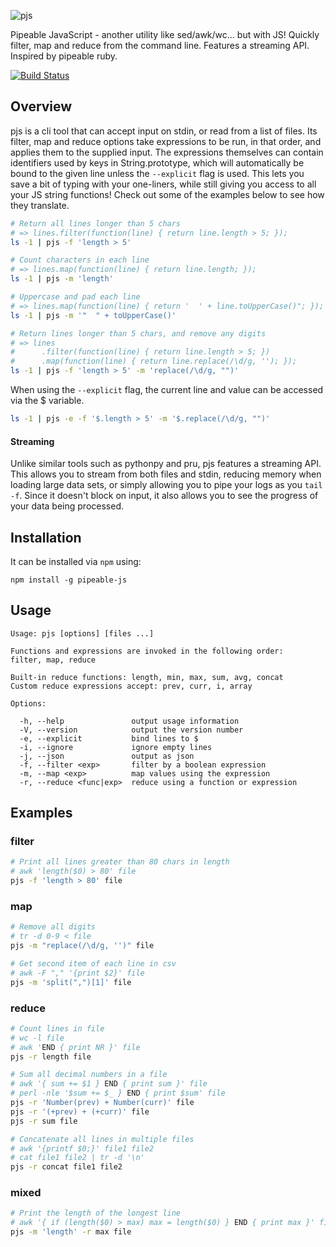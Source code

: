 ![pjs](http://danielstjules.com/pjs/pjs-logo.png)

Pipeable JavaScript - another utility like sed/awk/wc... but with JS! Quickly
filter, map and reduce from the command line. Features a streaming API.
Inspired by pipeable ruby.

[![Build Status](https://api.travis-ci.org/danielstjules/pjs.png?branch=master)](https://travis-ci.org/danielstjules/pjs)

## Overview

pjs is a cli tool that can accept input on stdin, or read from a list of files.
Its filter, map and reduce options take expressions to be run, in that order,
and applies them to the supplied input. The expressions themselves can contain
identifiers used by keys in String.prototype, which will automatically be bound
to the given line unless the `--explicit` flag is used. This lets you save a
bit of typing with your one-liners, while still giving you access to all your
JS string functions! Check out some of the examples below to see how they
translate.

``` bash
# Return all lines longer than 5 chars
# => lines.filter(function(line) { return line.length > 5; });
ls -1 | pjs -f 'length > 5'

# Count characters in each line
# => lines.map(function(line) { return line.length; });
ls -1 | pjs -m 'length'

# Uppercase and pad each line
# => lines.map(function(line) { return '  ' + line.toUpperCase()"; });
ls -1 | pjs -m '"  " + toUpperCase()'

# Return lines longer than 5 chars, and remove any digits
# => lines
#      .filter(function(line) { return line.length > 5; })
#      .map(function(line) { return line.replace(/\d/g, ''); });
ls -1 | pjs -f 'length > 5' -m 'replace(/\d/g, "")'
```

When using the `--explicit` flag, the current line and value can be accessed
via the $ variable.

``` bash
ls -1 | pjs -e -f '$.length > 5' -m '$.replace(/\d/g, "")'
```

#### Streaming

Unlike similar tools such as pythonpy and pru, pjs features a streaming API.
This allows you to stream from both files and stdin, reducing memory when
loading large data sets, or simply allowing you to pipe your logs as you
`tail -f`. Since it doesn't block on input, it also allows you to see the
progress of your data being processed.

## Installation

It can be installed via `npm` using:

```
npm install -g pipeable-js
```

## Usage

```
Usage: pjs [options] [files ...]

Functions and expressions are invoked in the following order:
filter, map, reduce

Built-in reduce functions: length, min, max, sum, avg, concat
Custom reduce expressions accept: prev, curr, i, array

Options:

  -h, --help               output usage information
  -V, --version            output the version number
  -e, --explicit           bind lines to $
  -i, --ignore             ignore empty lines
  -j, --json               output as json
  -f, --filter <exp>       filter by a boolean expression
  -m, --map <exp>          map values using the expression
  -r, --reduce <func|exp>  reduce using a function or expression
```

## Examples

### filter

``` bash
# Print all lines greater than 80 chars in length
# awk 'length($0) > 80' file
pjs -f 'length > 80' file
```

### map

``` bash
# Remove all digits
# tr -d 0-9 < file
pjs -m "replace(/\d/g, '')" file

# Get second item of each line in csv
# awk -F "," '{print $2}' file
pjs -m 'split(",")[1]' file
```

### reduce

``` bash
# Count lines in file
# wc -l file
# awk 'END { print NR }' file
pjs -r length file

# Sum all decimal numbers in a file
# awk '{ sum += $1 } END { print sum }' file
# perl -nle '$sum += $_ } END { print $sum' file
pjs -r 'Number(prev) + Number(curr)' file
pjs -r '(+prev) + (+curr)' file
pjs -r sum file

# Concatenate all lines in multiple files
# awk '{printf $0;}' file1 file2
# cat file1 file2 | tr -d '\n'
pjs -r concat file1 file2
```

### mixed

``` bash
# Print the length of the longest line
# awk '{ if (length($0) > max) max = length($0) } END { print max }' file
pjs -m 'length' -r max file
```
